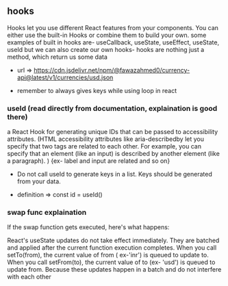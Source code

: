 ## hooks 
Hooks let you use different React features from your components. You can either use the built-in Hooks or combine them to build your own.
some examples of built in hooks are- useCallback, useState, useEffect, useState, useId
but we can also create our own hooks- hooks are nothing just a method, which return us some data


- url => https://cdn.jsdelivr.net/npm/@fawazahmed0/currency-api@latest/v1/currencies/usd.json

- remember to always gives keys while using loop in react

### useId (read directly from documentation, explaination is good there)
a React Hook for generating unique IDs that can be passed to accessibility attributes. (HTML accessibility attributes like aria-describedby let you specify that two tags are related to each other. For example, you can specify that an element (like an input) is described by another element (like a paragraph). ) {ex- label and input are related and so on}

- Do not call useId to generate keys in a list. Keys should be generated from your data.

- definition => const id = useId()

### swap func explaination

If the swap function gets executed, here's what happens:

React's useState updates do not take effect immediately. They are batched and applied after the current function execution completes.
When you call setTo(from), the current value of from ( ex-'inr') is queued to update to.
When you call setFrom(to), the current value of to (ex- 'usd') is queued to update from.
Because these updates happen in a batch and do not interfere with each other
